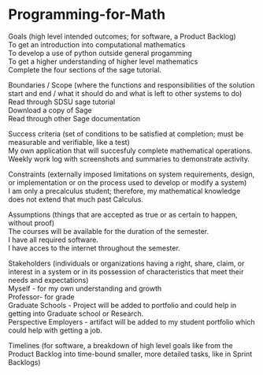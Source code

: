 # Programming-for-Math
Goals (high level intended outcomes; for software, a Product Backlog) </br>
To get an introduction into computational mathematics </br>
To develop a use of python outside general progamming </br>
To get a higher understanding of higher level mathematics </br>
Complete the four sections of the sage tutorial. </br>

Boundaries / Scope (where the functions and responsibilities of the solution start and end / what it should do and what is left to other systems to do) </br>
Read through SDSU sage tutorial </br>
Download a copy of Sage </br>
Read through other Sage documentation </br>

Success criteria (set of conditions to be satisfied at completion; must be measurable and verifiable, like a test) </br>
My own application that will succesfuly complete mathematical operations. </br>
Weekly work log with screenshots and summaries to demonstrate activity. </br>

Constraints (externally imposed limitations on system requirements, design, or implementation or on the process used to develop or modify a system) </br>
I am only a precalculus student; therefore, my mathematical knowledge does not extend that much past Calculus.

Assumptions (things that are accepted as true or as certain to happen, without proof) </br>
The courses will be available for the duration of the semester. </br>
I have all required software. </br>
I have acces to the internet throughout the semester. </br>

Stakeholders (individuals or organizations having a right, share, claim, or interest in a system or in its possession of characteristics that meet their needs and expectations) </br>
Myself - for my own understanding and growth </br>
Professor- for grade </br>
Graduate Schools - Project will be added to portfolio and could help in getting into Graduate school or Research. </br>
Perspective Employers - artifact will be added to my student portfolio which could help with getting a job. </br>

Timelines (for software, a breakdown of high level goals like from the Product Backlog into time-bound smaller, more detailed tasks, like in Sprint Backlogs) </br>

